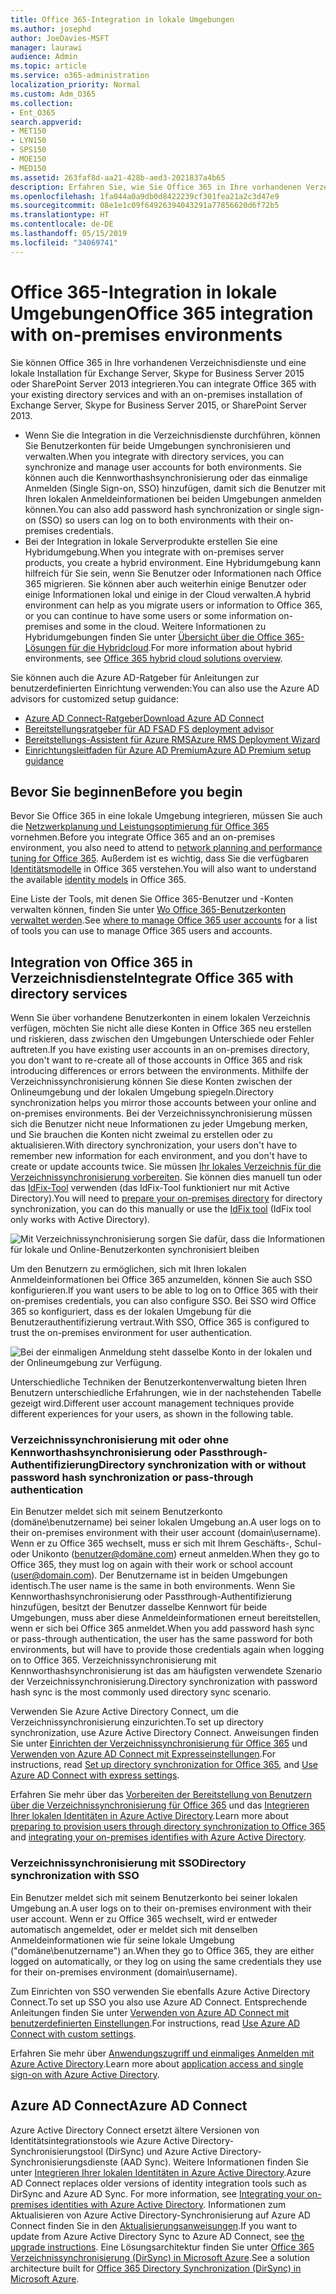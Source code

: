 ```yaml
---
title: Office 365-Integration in lokale Umgebungen
ms.author: josephd
author: JoeDavies-MSFT
manager: laurawi
audience: Admin
ms.topic: article
ms.service: o365-administration
localization_priority: Normal
ms.custom: Adm_O365
ms.collection:
- Ent_O365
search.appverid:
- MET150
- LYN150
- SPS150
- MOE150
- MED150
ms.assetid: 263faf8d-aa21-428b-aed3-2021837a4b65
description: Erfahren Sie, wie Sie Office 365 in Ihre vorhandenen Verzeichnisdienste integrieren.
ms.openlocfilehash: 1fa044a0a9db0d8422239cf301fea21a2c3d47e9
ms.sourcegitcommit: 08e1e1c09f64926394043291a77856620d6f72b5
ms.translationtype: HT
ms.contentlocale: de-DE
ms.lasthandoff: 05/15/2019
ms.locfileid: "34069741"
---
```

# <a name="office-365-integration-with-on-premises-environments"></a><span data-ttu-id="f45f7-103">Office 365-Integration in lokale Umgebungen</span><span class="sxs-lookup"><span data-stu-id="f45f7-103">Office 365 integration with on-premises environments</span></span>

<span data-ttu-id="f45f7-104">Sie können Office 365 in Ihre vorhandenen Verzeichnisdienste und eine lokale Installation für Exchange Server, Skype for Business Server 2015 oder SharePoint Server 2013 integrieren.</span><span class="sxs-lookup"><span data-stu-id="f45f7-104">You can integrate Office 365 with your existing directory services and with an on-premises installation of Exchange Server, Skype for Business Server 2015, or SharePoint Server 2013.</span></span>
  
 - <span data-ttu-id="f45f7-105">Wenn Sie die Integration in die Verzeichnisdienste durchführen, können Sie Benutzerkonten für beide Umgebungen synchronisieren und verwalten.</span><span class="sxs-lookup"><span data-stu-id="f45f7-105">When you integrate with directory services, you can synchronize and manage user accounts for both environments.</span></span> <span data-ttu-id="f45f7-106">Sie können auch die Kennworthashsynchronisierung oder das einmalige Anmelden (Single Sign-on, SSO) hinzufügen, damit sich die Benutzer mit Ihren lokalen Anmeldeinformationen bei beiden Umgebungen anmelden können.</span><span class="sxs-lookup"><span data-stu-id="f45f7-106">You can also add password hash synchronization or single sign-on (SSO) so users can log on to both environments with their on-premises credentials.</span></span>
 - <span data-ttu-id="f45f7-107">Bei der Integration in lokale Serverprodukte erstellen Sie eine Hybridumgebung.</span><span class="sxs-lookup"><span data-stu-id="f45f7-107">When you integrate with on-premises server products, you create a hybrid environment.</span></span> <span data-ttu-id="f45f7-108">Eine Hybridumgebung kann hilfreich für Sie sein, wenn Sie Benutzer oder Informationen nach Office 365 migrieren. Sie können aber auch weiterhin einige Benutzer oder einige Informationen lokal und einige in der Cloud verwalten.</span><span class="sxs-lookup"><span data-stu-id="f45f7-108">A hybrid environment can help as you migrate users or information to Office 365, or you can continue to have some users or some information on-premises and some in the cloud.</span></span> <span data-ttu-id="f45f7-109">Weitere Informationen zu Hybridumgebungen finden Sie unter [Übersicht über die Office 365-Lösungen für die Hybridcloud](https://support.office.com/article/59616fab-acdb-40e9-b414-cf0c965c80b7).</span><span class="sxs-lookup"><span data-stu-id="f45f7-109">For more information about hybrid environments, see [Office 365 hybrid cloud solutions overview](https://support.office.com/article/59616fab-acdb-40e9-b414-cf0c965c80b7).</span></span>

<span data-ttu-id="f45f7-110">Sie können auch die Azure AD-Ratgeber für Anleitungen zur benutzerdefinierten Einrichtung verwenden:</span><span class="sxs-lookup"><span data-stu-id="f45f7-110">You can also use the Azure AD advisors for customized setup guidance:</span></span>
- [<span data-ttu-id="f45f7-111">Azure AD Connect-Ratgeber</span><span class="sxs-lookup"><span data-stu-id="f45f7-111">Download Azure AD Connect</span></span>](https://aka.ms/aadconnectpwsync)
- [<span data-ttu-id="f45f7-112">Bereitstellungsratgeber für AD FS</span><span class="sxs-lookup"><span data-stu-id="f45f7-112">AD FS deployment advisor</span></span>](https://aka.ms/adfsguidance)
- [<span data-ttu-id="f45f7-113">Bereitstellungs-Assistent für Azure RMS</span><span class="sxs-lookup"><span data-stu-id="f45f7-113">Azure RMS Deployment Wizard</span></span>](https://aka.ms/azuremsguidance)
- [<span data-ttu-id="f45f7-114">Einrichtungsleitfaden für Azure AD Premium</span><span class="sxs-lookup"><span data-stu-id="f45f7-114">Azure AD Premium setup guidance</span></span>](https://aka.ms/aadpguidance)
   
## <a name="before-you-begin"></a><span data-ttu-id="f45f7-115">Bevor Sie beginnen</span><span class="sxs-lookup"><span data-stu-id="f45f7-115">Before you begin</span></span>
<span data-ttu-id="f45f7-116">Bevor Sie Office 365 in eine lokale Umgebung integrieren, müssen Sie auch die [Netzwerkplanung und Leistungsoptimierung für Office 365](network-planning-and-performance.md) vornehmen.</span><span class="sxs-lookup"><span data-stu-id="f45f7-116">Before you integrate Office 365 and an on-premises environment, you also need to attend to [network planning and performance tuning for Office 365](network-planning-and-performance.md).</span></span> <span data-ttu-id="f45f7-117">Außerdem ist es wichtig, dass Sie die verfügbaren [Identitätsmodelle](about-office-365-identity.md) in Office 365 verstehen.</span><span class="sxs-lookup"><span data-stu-id="f45f7-117">You will also want to understand the available [identity models](about-office-365-identity.md) in Office 365.</span></span> 

<span data-ttu-id="f45f7-118">Eine Liste der Tools, mit denen Sie Office 365-Benutzer und -Konten verwalten können, finden Sie unter [Wo Office 365-Benutzerkonten verwaltet werden](manage-office-365-accounts.md).</span><span class="sxs-lookup"><span data-stu-id="f45f7-118">See [where to manage Office 365 user accounts](manage-office-365-accounts.md) for a list of tools you can use to manage Office 365 users and accounts.</span></span> 
  
## <a name="integrate-office-365-with-directory-services"></a><span data-ttu-id="f45f7-119">Integration von Office 365 in Verzeichnisdienste</span><span class="sxs-lookup"><span data-stu-id="f45f7-119">Integrate Office 365 with directory services</span></span>
<span data-ttu-id="f45f7-120">Wenn Sie über vorhandene Benutzerkonten in einem lokalen Verzeichnis verfügen, möchten Sie nicht alle diese Konten in Office 365 neu erstellen und riskieren, dass zwischen den Umgebungen Unterschiede oder Fehler auftreten.</span><span class="sxs-lookup"><span data-stu-id="f45f7-120">If you have existing user accounts in an on-premises directory, you don't want to re-create all of those accounts in Office 365 and risk introducing differences or errors between the environments.</span></span> <span data-ttu-id="f45f7-121">Mithilfe der Verzeichnissynchronisierung können Sie diese Konten zwischen der Onlineumgebung und der lokalen Umgebung spiegeln.</span><span class="sxs-lookup"><span data-stu-id="f45f7-121">Directory synchronization helps you mirror those accounts between your online and on-premises environments.</span></span> <span data-ttu-id="f45f7-122">Bei der Verzeichnissynchronisierung müssen sich die Benutzer nicht neue Informationen zu jeder Umgebung merken, und Sie brauchen die Konten nicht zweimal zu erstellen oder zu aktualisieren.</span><span class="sxs-lookup"><span data-stu-id="f45f7-122">With directory synchronization, your users don't have to remember new information for each environment, and you don't have to create or update accounts twice.</span></span> <span data-ttu-id="f45f7-123">Sie müssen [Ihr lokales Verzeichnis für die Verzeichnissynchronisierung vorbereiten](prepare-for-directory-synchronization.md). Sie können dies manuell tun oder das [IdFix-Tool](install-and-run-idfix.md) verwenden (das IdFix-Tool funktioniert nur mit Active Directory).</span><span class="sxs-lookup"><span data-stu-id="f45f7-123">You will need to [prepare your on-premises directory](prepare-for-directory-synchronization.md) for directory synchronization, you can do this manually or use the [IdFix tool](install-and-run-idfix.md) (IdFix tool only works with Active Directory).</span></span> 
  
![Mit Verzeichnissynchronisierung sorgen Sie dafür, dass die Informationen für lokale und Online-Benutzerkonten synchronisiert bleiben](media/a64af0d0-9be6-46b1-8727-277e683abf5e.png)
  
<span data-ttu-id="f45f7-125">Um den Benutzern zu ermöglichen, sich mit Ihren lokalen Anmeldeinformationen bei Office 365 anzumelden, können Sie auch SSO konfigurieren.</span><span class="sxs-lookup"><span data-stu-id="f45f7-125">If you want users to be able to log on to Office 365 with their on-premises credentials, you can also configure SSO.</span></span> <span data-ttu-id="f45f7-126">Bei SSO wird Office 365 so konfiguriert, dass es der lokalen Umgebung für die Benutzerauthentifizierung vertraut.</span><span class="sxs-lookup"><span data-stu-id="f45f7-126">With SSO, Office 365 is configured to trust the on-premises environment for user authentication.</span></span>
  
![Bei der einmaligen Anmeldung steht dasselbe Konto in der lokalen und der Onlineumgebung zur Verfügung.](media/d76235f2-8a53-405e-b8ef-dfa4cfc208b8.png)
  
<span data-ttu-id="f45f7-128">Unterschiedliche Techniken der Benutzerkontenverwaltung bieten Ihren Benutzern unterschiedliche Erfahrungen, wie in der nachstehenden Tabelle gezeigt wird.</span><span class="sxs-lookup"><span data-stu-id="f45f7-128">Different user account management techniques provide different experiences for your users, as shown in the following table.</span></span>
 
### <a name="directory-synchronization-with-or-without-password-hash-synchronization-or-pass-through-authentication"></a><span data-ttu-id="f45f7-129">**Verzeichnissynchronisierung mit oder ohne Kennworthashsynchronisierung oder Passthrough-Authentifizierung**</span><span class="sxs-lookup"><span data-stu-id="f45f7-129">**Directory synchronization with or without password hash synchronization or pass-through authentication**</span></span>
<span data-ttu-id="f45f7-130">Ein Benutzer meldet sich mit seinem Benutzerkonto (domäne\benutzername) bei seiner lokalen Umgebung an.</span><span class="sxs-lookup"><span data-stu-id="f45f7-130">A user logs on to their on-premises environment with their user account (domain\username).</span></span> <span data-ttu-id="f45f7-131">Wenn er zu Office 365 wechselt, muss er sich mit Ihrem Geschäfts-, Schul- oder Unikonto (benutzer@domäne.com) erneut anmelden.</span><span class="sxs-lookup"><span data-stu-id="f45f7-131">When they go to Office 365, they must log on again with their work or school account (user@domain.com).</span></span> <span data-ttu-id="f45f7-132">Der Benutzername ist in beiden Umgebungen identisch.</span><span class="sxs-lookup"><span data-stu-id="f45f7-132">The user name is the same in both environments.</span></span> <span data-ttu-id="f45f7-133">Wenn Sie Kennworthashsynchronisierung oder Passthrough-Authentifizierung hinzufügen, besitzt der Benutzer dasselbe Kennwort für beide Umgebungen, muss aber diese Anmeldeinformationen erneut bereitstellen, wenn er sich bei Office 365 anmeldet.</span><span class="sxs-lookup"><span data-stu-id="f45f7-133">When you add password hash sync or pass-through authentication, the user has the same password for both environments, but will have to provide those credentials again when logging on to Office 365.</span></span> <span data-ttu-id="f45f7-134">Verzeichnissynchronisierung mit Kennworthashsynchronisierung ist das am häufigsten verwendete Szenario der Verzeichnissynchronisierung.</span><span class="sxs-lookup"><span data-stu-id="f45f7-134">Directory synchronization with password hash sync is the most commonly used directory sync scenario.</span></span>

<span data-ttu-id="f45f7-135">Verwenden Sie Azure Active Directory Connect, um die Verzeichnissynchronisierung einzurichten.</span><span class="sxs-lookup"><span data-stu-id="f45f7-135">To set up directory synchronization, use Azure Active Directory Connect.</span></span> <span data-ttu-id="f45f7-136">Anweisungen finden Sie unter [Einrichten der Verzeichnissynchronisierung für Office 365](set-up-directory-synchronization.md) und [Verwenden von Azure AD Connect mit Expresseinstellungen](https://go.microsoft.com/fwlink/p/?LinkId=698537).</span><span class="sxs-lookup"><span data-stu-id="f45f7-136">For instructions, read [Set up directory synchronization for Office 365](set-up-directory-synchronization.md), and [Use Azure AD Connect with express settings](https://go.microsoft.com/fwlink/p/?LinkId=698537).</span></span>

<span data-ttu-id="f45f7-137">Erfahren Sie mehr über das [Vorbereiten der Bereitstellung von Benutzern über die Verzeichnissynchronisierung für Office 365](prepare-for-directory-synchronization.md) und das [Integrieren Ihrer lokalen Identitäten in Azure Active Directory](https://go.microsoft.com/fwlink/?LinkId=518101).</span><span class="sxs-lookup"><span data-stu-id="f45f7-137">Learn more about [preparing to provision users through directory synchronization to Office 365](prepare-for-directory-synchronization.md) and [integrating your on-premises identifies with Azure Active Directory](https://go.microsoft.com/fwlink/?LinkId=518101).</span></span>

### <a name="directory-synchronization-with-sso"></a><span data-ttu-id="f45f7-138">**Verzeichnissynchronisierung mit SSO**</span><span class="sxs-lookup"><span data-stu-id="f45f7-138">**Directory synchronization with SSO**</span></span>
<span data-ttu-id="f45f7-139">Ein Benutzer meldet sich mit seinem Benutzerkonto bei seiner lokalen Umgebung an.</span><span class="sxs-lookup"><span data-stu-id="f45f7-139">A user logs on to their on-premises environment with their user account.</span></span> <span data-ttu-id="f45f7-140">Wenn er zu Office 365 wechselt, wird er entweder automatisch angemeldet, oder er meldet sich mit denselben Anmeldeinformationen wie für seine lokale Umgebung ("domäne\benutzername") an.</span><span class="sxs-lookup"><span data-stu-id="f45f7-140">When they go to Office 365, they are either logged on automatically, or they log on using the same credentials they use for their on-premises environment (domain\username).</span></span>

<span data-ttu-id="f45f7-141">Zum Einrichten von SSO verwenden Sie ebenfalls Azure Active Directory Connect.</span><span class="sxs-lookup"><span data-stu-id="f45f7-141">To set up SSO you also use Azure AD Connect.</span></span> <span data-ttu-id="f45f7-142">Entsprechende Anleitungen finden Sie unter [Verwenden von Azure AD Connect mit benutzerdefinierten Einstellungen](https://go.microsoft.com/fwlink/p/?LinkID=698430).</span><span class="sxs-lookup"><span data-stu-id="f45f7-142">For instructions, read [Use Azure AD Connect with custom settings](https://go.microsoft.com/fwlink/p/?LinkID=698430).</span></span>

<span data-ttu-id="f45f7-143">Erfahren Sie mehr über [Anwendungszugriff und einmaliges Anmelden mit Azure Active Directory](https://go.microsoft.com/fwlink/p/?LinkId=698604).</span><span class="sxs-lookup"><span data-stu-id="f45f7-143">Learn more about [application access and single sign-on with Azure Active Directory](https://go.microsoft.com/fwlink/p/?LinkId=698604).</span></span>

## <a name="azure-ad-connect"></a><span data-ttu-id="f45f7-144">Azure AD Connect</span><span class="sxs-lookup"><span data-stu-id="f45f7-144">Azure AD Connect</span></span>
<span data-ttu-id="f45f7-145">Azure Active Directory Connect ersetzt ältere Versionen von Identitätsintegrationstools wie Azure Active Directory-Synchronisierungstool (DirSync) und Azure Active Directory-Synchronisierungsdienste (AAD Sync). Weitere Informationen finden Sie unter [Integrieren Ihrer lokalen Identitäten in Azure Active Directory](https://go.microsoft.com/fwlink/p/?LinkId=527969).</span><span class="sxs-lookup"><span data-stu-id="f45f7-145">Azure AD Connect replaces older versions of identity integration tools such as DirSync and Azure AD Sync. For more information, see [Integrating your on-premises identities with Azure Active Directory](https://go.microsoft.com/fwlink/p/?LinkId=527969).</span></span> <span data-ttu-id="f45f7-146">Informationen zum Aktualisieren von Azure Active Directory-Synchronisierung auf Azure AD Connect finden Sie in den [Aktualisierungsanweisungen](https://go.microsoft.com/fwlink/p/?LinkId=733240).</span><span class="sxs-lookup"><span data-stu-id="f45f7-146">If you want to update from Azure Active Directory Sync to Azure AD Connect, see [the upgrade instructions](https://go.microsoft.com/fwlink/p/?LinkId=733240).</span></span> <span data-ttu-id="f45f7-147">Eine Lösungsarchitektur finden Sie unter [Office 365 Verzeichnissynchronisierung (DirSync) in Microsoft Azure](https://go.microsoft.com/fwlink/?LinkId=517887).</span><span class="sxs-lookup"><span data-stu-id="f45f7-147">See a solution architecture built for [Office 365 Directory Synchronization (DirSync) in Microsoft Azure](https://go.microsoft.com/fwlink/?LinkId=517887).</span></span>